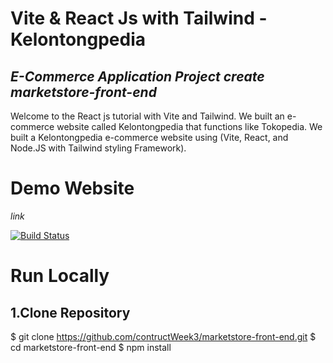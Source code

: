 # Vite & React Js with Tailwind - Kelontongpedia
##  _E-Commerce Application Project create marketstore-front-end_
Welcome to the React js tutorial with Vite and Tailwind. We built an e-commerce website called Kelontongpedia that functions like Tokopedia. We built a Kelontongpedia e-commerce website using (Vite, React, and Node.JS with Tailwind styling Framework).

# Demo Website

_link_

[![Build Status](https://travis-ci.org/joemccann/dillinger.svg?branch=master)](https://travis-ci.org/joemccann/dillinger)

# Run Locally
## 1.Clone Repository
$ git clone https://github.com/contructWeek3/marketstore-front-end.git
$ cd marketstore-front-end
$ npm install




